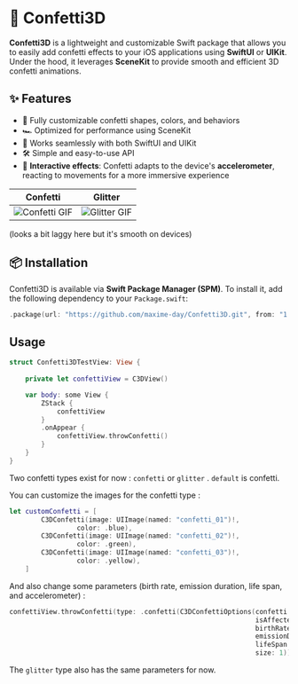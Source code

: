 # 🎉 Confetti3D

**Confetti3D** is a lightweight and customizable Swift package that allows you to easily add confetti effects to your iOS applications using **SwiftUI** or **UIKit**. Under the hood, it leverages **SceneKit** to provide smooth and efficient 3D confetti animations.

## ✨ Features

- 🎨 Fully customizable confetti shapes, colors, and behaviors  
- 🏎️ Optimized for performance using SceneKit  
- 📱 Works seamlessly with both SwiftUI and UIKit  
- 🛠️ Simple and easy-to-use API  
- 📡 **Interactive effects**: Confetti adapts to the device's **accelerometer**, reacting to movements for a more immersive experience  

| Confetti | Glitter |
|----------|----------|
| ![Confetti GIF](https://github.com/maxime-day/confetti3Dgifs/blob/main/confetti.gif) | ![Glitter GIF](https://github.com/maxime-day/confetti3Dgifs/blob/main/glitter.gif) |
(looks a bit laggy here but it's smooth on devices)

## 📦 Installation

Confetti3D is available via **Swift Package Manager (SPM)**. To install it, add the following dependency to your `Package.swift`:

```swift
.package(url: "https://github.com/maxime-day/Confetti3D.git", from: "1.0.0")
```

## Usage 

``` swift
struct Confetti3DTestView: View {
    
    private let confettiView = C3DView()

    var body: some View {
        ZStack {
            confettiView
        }
        .onAppear {
            confettiView.throwConfetti()
        }
    }
}
```

Two confetti types exist for now : `confetti` or `glitter` . `default` is confetti. 

You can customize the images for the confetti type : 

```swift
let customConfetti = [
        C3DConfetti(image: UIImage(named: "confetti_01")!,
                 color: .blue),
        C3DConfetti(image: UIImage(named: "confetti_02")!,
                 color: .green),
        C3DConfetti(image: UIImage(named: "confetti_03")!,
                 color: .yellow),
    ]
```

And also change some parameters (birth rate, emission duration, life span, and accelerometer) : 

```swift
confettiView.throwConfetti(type: .confetti(C3DConfettiOptions(confetti: customConfetti,
                                                              isAffectedByGravity: true,
                                                              birthRate: 20,
                                                              emissionDuration: 3,
                                                              lifeSpan: 15,
                                                              size: 1)))
``` 

The `glitter` type also has the same parameters for now. 
